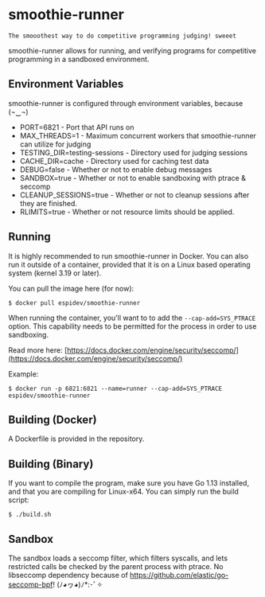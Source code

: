 # smoothie-runner
`
The smooothest way to do competitive programming judging! sweeet
`

smoothie-runner allows for running, and verifying programs for competitive programming in a sandboxed environment.

## Environment Variables
smoothie-runner is configured through environment variables, because (¬‿¬)
* PORT=6821 - Port that API runs on
* MAX_THREADS=1 - Maximum concurrent workers that smoothie-runner can utilize for judging
* TESTING_DIR=testing-sessions - Directory used for judging sessions
* CACHE_DIR=cache - Directory used for caching test data 
* DEBUG=false - Whether or not to enable debug messages
* SANDBOX=true - Whether or not to enable sandboxing with ptrace & seccomp
* CLEANUP_SESSIONS=true - Whether or not to cleanup sessions after they are finished.
* RLIMITS=true - Whether or not resource limits should be applied.

## Running
It is highly recommended to run smoothie-runner in Docker. You can also run it outside of a container, provided that it is on a Linux based operating system (kernel 3.19 or later).

You can pull the image here (for now):
```shell script
$ docker pull espidev/smoothie-runner
```

When running the container, you'll want to to add the `--cap-add=SYS_PTRACE` option. 
This capability needs to be permitted for the process in order to use sandboxing.

Read more here: [https://docs.docker.com/engine/security/seccomp/](https://docs.docker.com/engine/security/seccomp/)

Example:
```shell script
$ docker run -p 6821:6821 --name=runner --cap-add=SYS_PTRACE espidev/smoothie-runner
```

## Building (Docker)
A Dockerfile is provided in the repository.

## Building (Binary)
If you want to compile the program, make sure you have Go 1.13 installed, and that you are compiling for Linux-x64. You can simply run the build script:
```shell script
$ ./build.sh
```
 
 ## Sandbox
 The sandbox loads a seccomp filter, which filters syscalls, and lets restricted calls be checked by the parent process with ptrace. 
 No libseccomp dependency because of https://github.com/elastic/go-seccomp-bpf! (ﾉ◕ヮ◕)ﾉ*:･ﾟ✧